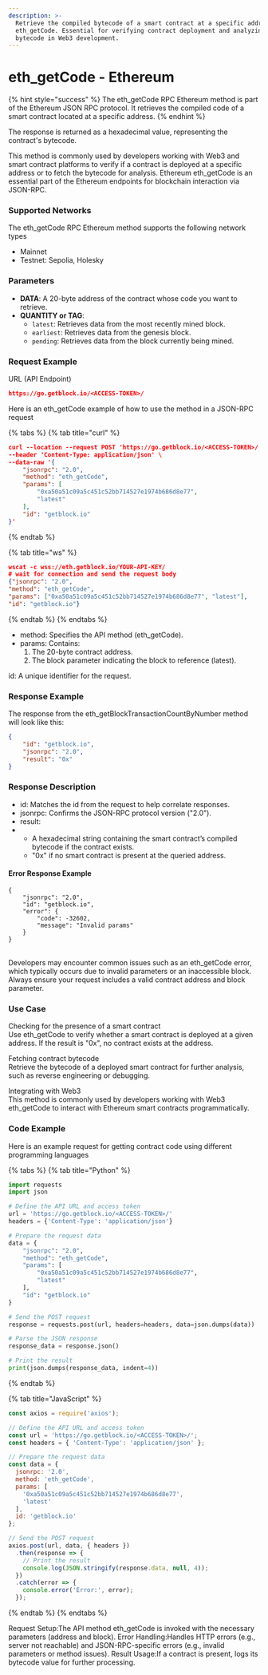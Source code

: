 ```yaml
---
description: >-
  Retrieve the compiled bytecode of a smart contract at a specific address using
  eth_getCode. Essential for verifying contract deployment and analyzing
  bytecode in Web3 development.
---
```


# eth\_getCode - Ethereum

{% hint style="success" %}
The eth\_getCode RPC Ethereum method is part of the Ethereum JSON RPC protocol. It retrieves the compiled code of a smart contract located at a specific address.
{% endhint %}

&#x20;The response is returned as a hexadecimal value, representing the contract's bytecode.

This method is commonly used by developers working with Web3 and smart contract platforms to verify if a contract is deployed at a specific address or to fetch the bytecode for analysis. Ethereum eth\_getCode is an essential part of the Ethereum endpoints for blockchain interaction via JSON-RPC.

### Supported Networks

The eth\_getCode RPC Ethereum method supports the following network types

* Mainnet
* Testnet: Sepolia, Holesky

### Parameters

* **DATA**: A 20-byte address of the contract whose code you want to retrieve.
* **QUANTITY or TAG**:
  * `latest`: Retrieves data from the most recently mined block.
  * `earliest`: Retrieves data from the genesis block.
  * `pending`: Retrieves data from the block currently being mined.

### Request Example

URL (API Endpoint)

```json
https://go.getblock.io/<ACCESS-TOKEN>/
```

Here is an eth\_getCode example of how to use the method in a JSON-RPC request

{% tabs %}
{% tab title="curl" %}
```json
curl --location --request POST 'https://go.getblock.io/<ACCESS-TOKEN>/' \
--header 'Content-Type: application/json' \
--data-raw '{
    "jsonrpc": "2.0",
    "method": "eth_getCode",
    "params": [
        "0xa50a51c09a5c451c52bb714527e1974b686d8e77",
        "latest"
    ],
    "id": "getblock.io"
}'

```
{% endtab %}

{% tab title="ws" %}
```json
wscat -c wss://eth.getblock.io/YOUR-API-KEY/ 
# wait for connection and send the request body 
{"jsonrpc": "2.0",
"method": "eth_getCode",
"params": ["0xa50a51c09a5c451c52bb714527e1974b686d8e77", "latest"],
"id": "getblock.io"}
```
{% endtab %}
{% endtabs %}



* method: Specifies the API method (eth\_getCode).
* params: Contains:
  1. The 20-byte contract address.
  2. The block parameter indicating the block to reference (latest).

id: A unique identifier for the request.

### Response Example

The response from the eth\_getBlockTransactionCountByNumber method will look like this:

```json
{
    "id": "getblock.io",
    "jsonrpc": "2.0",
    "result": "0x"
}
```

### Response Description

* id: Matches the id from the request to help correlate responses.
* jsonrpc: Confirms the JSON-RPC protocol version ("2.0").
* result:
*
  * A hexadecimal string containing the smart contract’s compiled bytecode if the contract exists.
  * "0x" if no smart contract is present at the queried address.

#### Error Response Example

```
{
    "jsonrpc": "2.0",
    "id": "getblock.io",
    "error": {
        "code": -32602,
        "message": "Invalid params"
    }
}
```

\
Developers may encounter common issues such as an eth\_getCode error, which typically occurs due to invalid parameters or an inaccessible block. Always ensure your request includes a valid contract address and block parameter.

### Use Case

Checking for the presence of a smart contract\
Use eth\_getCode to verify whether a smart contract is deployed at a given address. If the result is "0x", no contract exists at the address.

Fetching contract bytecode\
Retrieve the bytecode of a deployed smart contract for further analysis, such as reverse engineering or debugging.

Integrating with Web3\
This method is commonly used by developers working with Web3 eth\_getCode to interact with Ethereum smart contracts programmatically.

### Code Example

Here is an example request for getting contract code using different programming languages

{% tabs %}
{% tab title="Python" %}
```python
import requests
import json

# Define the API URL and access token
url = 'https://go.getblock.io/<ACCESS-TOKEN>/'
headers = {'Content-Type': 'application/json'}

# Prepare the request data
data = {
    "jsonrpc": "2.0",
    "method": "eth_getCode",
    "params": [
        "0xa50a51c09a5c451c52bb714527e1974b686d8e77",
        "latest"
    ],
    "id": "getblock.io"
}

# Send the POST request
response = requests.post(url, headers=headers, data=json.dumps(data))

# Parse the JSON response
response_data = response.json()

# Print the result
print(json.dumps(response_data, indent=4))

```
{% endtab %}

{% tab title="JavaScript" %}
```javascript
const axios = require('axios');

// Define the API URL and access token
const url = 'https://go.getblock.io/<ACCESS-TOKEN>/';
const headers = { 'Content-Type': 'application/json' };

// Prepare the request data
const data = {
  jsonrpc: '2.0',
  method: 'eth_getCode',
  params: [
    '0xa50a51c09a5c451c52bb714527e1974b686d8e77',
    'latest'
  ],
  id: 'getblock.io'
};

// Send the POST request
axios.post(url, data, { headers })
  .then(response => {
    // Print the result
    console.log(JSON.stringify(response.data, null, 4));
  })
  .catch(error => {
    console.error('Error:', error);
  });

```
{% endtab %}
{% endtabs %}

Request Setup:The API method eth\_getCode is invoked with the necessary parameters (address and block). Error Handling:Handles HTTP errors (e.g., server not reachable) and JSON-RPC-specific errors (e.g., invalid parameters or method issues). Result Usage:If a contract is present, logs its bytecode value for further processing.
